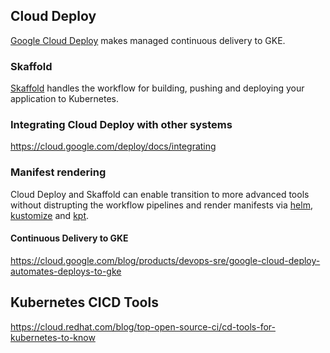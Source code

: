 ## Cloud Deploy

[Google Cloud Deploy](Cloud-Deploy) makes managed continuous delivery to GKE.  




### Skaffold

[Skaffold](
https://skaffold.dev/) handles the workflow for building, pushing and deploying your application to Kubernetes. 

### Integrating Cloud Deploy with other systems


https://cloud.google.com/deploy/docs/integrating

### Manifest rendering

Cloud Deploy and Skaffold can enable transition to more advanced tools without distrupting the  workflow pipelines and render manifests via [helm](https://helm.sh/), [kustomize](  kustomize ) and [kpt](https://kpt.dev/).


#### Continuous Delivery to GKE

https://cloud.google.com/blog/products/devops-sre/google-cloud-deploy-automates-deploys-to-gke

## Kubernetes CICD Tools

https://cloud.redhat.com/blog/top-open-source-ci/cd-tools-for-kubernetes-to-know
